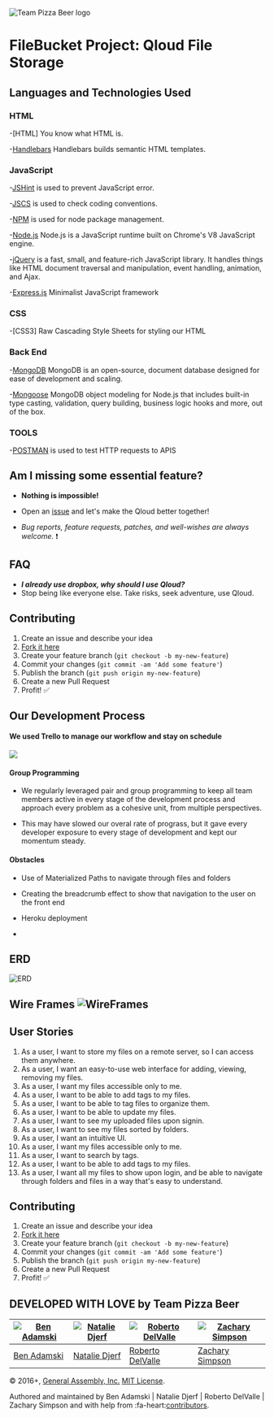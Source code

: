 ![Team Pizza Beer logo](http://i.imgur.com/s1n7Uf4.png)

# FileBucket Project: Qloud File Storage

## Languages and Technologies Used

### HTML

  -[HTML] You know what HTML is.

  -[Handlebars](http://handlebarsjs.com/) Handlebars builds semantic HTML templates.

### JavaScript

  -[JSHint](http://www.jshint.com/docs/) is used to prevent JavaScript error.

  -[JSCS](https://npmjs.org/package/jscs) is used to check coding conventions.

  -[NPM](https://www.npmjs.com/) is used for node package management.

  -[Node.js](https://nodejs.org/en/) Node.js is a JavaScript runtime built on Chrome's V8 JavaScript engine.

  -[jQuery](https://jquery.com/) is a fast, small, and feature-rich JavaScript library. It handles things like HTML document traversal and manipulation, event handling, animation, and Ajax.

  -[Express.js](http://expressjs.com/) Minimalist JavaScript framework

### CSS

  -[CSS3] Raw Cascading Style Sheets for styling our HTML

### Back End

  -[MongoDB](https://docs.mongodb.com/) MongoDB is an open-source, document database designed for ease of development and scaling.

  -[Mongoose](http://mongoosejs.com/) MongoDB object modeling for Node.js that includes built-in type casting, validation, query building, business logic hooks and more, out of the box.





### TOOLS

  -[POSTMAN](https://www.getpostman.com/) is used to test HTTP requests to APIS

  ## Am I missing some essential feature?

  - **Nothing is impossible!**

  - Open an [issue](https://github.com/PizzaBeer/filebucket-front-end/issues/new) and let's make the Qloud better together!

  - *Bug reports, feature requests, patches, and well-wishes are always welcome.* :heavy_exclamation_mark:

  ## FAQ

  - ***I already use dropbox, why should I use Qloud?***
  - Stop being like everyone else. Take risks, seek adventure, use Qloud.

  ## Contributing

1. Create an issue and describe your idea
2. [Fork it here](https://github.com/PizzaBeer)
3. Create your feature branch (`git checkout -b my-new-feature`)
4. Commit your changes (`git commit -am 'Add some feature'`)
5. Publish the branch (`git push origin my-new-feature`)
6. Create a new Pull Request
7. Profit! :white_check_mark:


## Our Development Process

#### We used Trello to manage our workflow and stay on schedule

<img src="http://i.imgur.com/nYlWO3X.gif">

#### Group Programming

- We regularly leveraged pair and group programming to keep all team members active in every stage of the development process and approach every problem as a cohesive unit, from multiple perspectives.

- This may have slowed our overal rate of prograss, but it gave every developer exposure to every stage of development and kept our momentum steady.

#### Obstacles

- Use of Materialized Paths to navigate through files and folders

- Creating the breadcrumb effect to show that navigation to the user on the front end

- Heroku deployment

-

## ERD

![ERD](http://i.imgur.com/wN5N6iH.jpg)

## Wire Frames ![WireFrames](https://i.gyazo.com/0ccac675be470898568f60699475d4d7.png)

## User Stories


1. As a user, I want to store my files on a remote server, so I can access them anywhere.
2. As a user, I want an easy-to-use web interface for adding, viewing, removing my files.
3. As a user, I want my files accessible only to me.
4. As a user, I want to be able to add tags to my files.
5. As a user, I want to be able to tag files to organize them.
6. As a user, I want to be able to update my files.
7. As a user, I want to see my uploaded files upon signin.
8. As a user, I want to see my files sorted by folders.
9. As a user, I want an intuitive UI.
10. As a user, I want my files accessible only to me.
11. As a user, I want to search by tags.
12. As a user, I want to be able to add tags to my files.
13. As a user, I want all my files to show upon login, and be able to navigate
through folders and files in a way that's easy to understand.


## Contributing

1. Create an issue and describe your idea
2. [Fork it here](https://github.com/PizzaBeer)
3. Create your feature branch (`git checkout -b my-new-feature`)
4. Commit your changes (`git commit -am 'Add some feature'`)
5. Publish the branch (`git push origin my-new-feature`)
6. Create a new Pull Request
7. Profit! :white_check_mark:

## DEVELOPED WITH LOVE by Team Pizza Beer
| [![Ben Adamski](http://i.imgur.com/O7eT5sX.jpg)](https://github.com/benjamski) | [![Natalie Djerf](https://avatars3.githubusercontent.com/u/17814071?v=3&s=460)](https://github.com/natdjerf) | [![Roberto DelValle](https://avatars1.githubusercontent.com/u/17518260?v=3&s=400)](https://github.com/rdelvallej32) | [![Zachary Simpson](https://avatars2.githubusercontent.com/u/9722944?v=3&s=400)](https://github.com/cuprous) |
|--------------------------------------------------------------------------------|--------------------------------------------------------------------------------------------------------------|---------------------------------------------------------------------------------------------------------------------|--------------------------------------------------------------------------------------------------------------|
| [Ben Adamski](https://benjamski.com)                                           | [Natalie Djerf](https://github.com/natdjerf)                                                                 | [Roberto DelValle](https://github.com/rdelvallej32)                                                                 | [Zachary Simpson](https://github.com/cuprous)                                                                |


© 2016+, [General Assembly, Inc.](http://generalassemb.ly) [MIT License].<br>


Authored and maintained by Ben Adamski | Natalie Djerf | Roberto DelValle | Zachary Simpson and with help from :fa-heart:[contributors](https://github.com/PizzaBeer/filebucket-front-end/graphs/contributors).

[MIT License]: http://mit-license.org/
